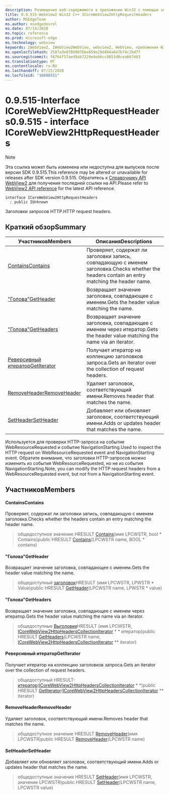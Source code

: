 ```yaml
---
description: Размещение веб-содержимого в приложении Win32 с помощью элемента управления Microsoft Edge WebView2
title: 0.9.515-WebView2 Win32 C++ ICoreWebView2HttpRequestHeaders
author: MSEdgeTeam
ms.author: msedgedevrel
ms.date: 07/14/2020
ms.topic: reference
ms.prod: microsoft-edge
ms.technology: webview
keywords: IWebView2, IWebView2WebView, webview2, WebView, приложения Win32, Win32, EDGE, ICoreWebView2, ICoreWebView2Controller, элемент управления "веб-браузер", HTML Edge
ms.openlocfilehash: 2587a3e07869076be659e29d484a647b74c2bd7f
ms.sourcegitcommit: f6764f57aed9ab7229e4eb6cc8851d0cea667403
ms.translationtype: MT
ms.contentlocale: ru-RU
ms.lasthandoff: 07/15/2020
ms.locfileid: "10880551"
---
```

# <span data-ttu-id="eff0e-104">0.9.515-Interface ICoreWebView2HttpRequestHeaders</span><span class="sxs-lookup"><span data-stu-id="eff0e-104">0.9.515 - interface ICoreWebView2HttpRequestHeaders</span></span> 

> [!NOTE]
> <span data-ttu-id="eff0e-105">Эта ссылка может быть изменена или недоступна для выпусков после версии SDK 0.9.515.</span><span class="sxs-lookup"><span data-stu-id="eff0e-105">This reference may be altered or unavailable for releases after SDK version 0.9.515.</span></span> <span data-ttu-id="eff0e-106">Обратитесь к [Справочнику API WebView2](../../../webview2-api-reference.md) для получения последней ссылки на API.</span><span class="sxs-lookup"><span data-stu-id="eff0e-106">Please refer to [WebView2 API reference](../../../webview2-api-reference.md) for the latest API reference.</span></span>

```
interface ICoreWebView2HttpRequestHeaders
  : public IUnknown
```

<span data-ttu-id="eff0e-107">Заголовки запросов HTTP.</span><span class="sxs-lookup"><span data-stu-id="eff0e-107">HTTP request headers.</span></span>

## <span data-ttu-id="eff0e-108">Краткий обзор</span><span class="sxs-lookup"><span data-stu-id="eff0e-108">Summary</span></span>

 <span data-ttu-id="eff0e-109">Участников</span><span class="sxs-lookup"><span data-stu-id="eff0e-109">Members</span></span>                        | <span data-ttu-id="eff0e-110">Описания</span><span class="sxs-lookup"><span data-stu-id="eff0e-110">Descriptions</span></span>
--------------------------------|---------------------------------------------
[<span data-ttu-id="eff0e-111">Contains</span><span class="sxs-lookup"><span data-stu-id="eff0e-111">Contains</span></span>](#contains) | <span data-ttu-id="eff0e-112">Проверяет, содержат ли заголовки запись, совпадающую с именем заголовка.</span><span class="sxs-lookup"><span data-stu-id="eff0e-112">Checks whether the headers contain an entry matching the header name.</span></span>
[<span data-ttu-id="eff0e-113">"Голова"</span><span class="sxs-lookup"><span data-stu-id="eff0e-113">GetHeader</span></span>](#getheader) | <span data-ttu-id="eff0e-114">Возвращает значение заголовка, совпадающее с именем.</span><span class="sxs-lookup"><span data-stu-id="eff0e-114">Gets the header value matching the name.</span></span>
[<span data-ttu-id="eff0e-115">"Голова"</span><span class="sxs-lookup"><span data-stu-id="eff0e-115">GetHeaders</span></span>](#getheaders) | <span data-ttu-id="eff0e-116">Возвращает значение заголовка, совпадающее с именем через итератор.</span><span class="sxs-lookup"><span data-stu-id="eff0e-116">Gets the header value matching the name via an iterator.</span></span>
[<span data-ttu-id="eff0e-117">Реверсивный итератор</span><span class="sxs-lookup"><span data-stu-id="eff0e-117">GetIterator</span></span>](#getiterator) | <span data-ttu-id="eff0e-118">Получает итератор на коллекцию заголовков запроса.</span><span class="sxs-lookup"><span data-stu-id="eff0e-118">Gets an iterator over the collection of request headers.</span></span>
[<span data-ttu-id="eff0e-119">RemoveHeader</span><span class="sxs-lookup"><span data-stu-id="eff0e-119">RemoveHeader</span></span>](#removeheader) | <span data-ttu-id="eff0e-120">Удаляет заголовок, соответствующий имени.</span><span class="sxs-lookup"><span data-stu-id="eff0e-120">Removes header that matches the name.</span></span>
[<span data-ttu-id="eff0e-121">SetHeader</span><span class="sxs-lookup"><span data-stu-id="eff0e-121">SetHeader</span></span>](#setheader) | <span data-ttu-id="eff0e-122">Добавляет или обновляет заголовок, соответствующий имени.</span><span class="sxs-lookup"><span data-stu-id="eff0e-122">Adds or updates header that matches the name.</span></span>

<span data-ttu-id="eff0e-123">Используется для проверки HTTP-запроса на событие WebResourceRequested и событие NavigationStarting.</span><span class="sxs-lookup"><span data-stu-id="eff0e-123">Used to inspect the HTTP request on WebResourceRequested event and NavigationStarting event.</span></span> <span data-ttu-id="eff0e-124">Обратите внимание, что заголовки HTTP-запросов можно изменить из события WebResourceRequested, но не из события NavigationStarting.</span><span class="sxs-lookup"><span data-stu-id="eff0e-124">Note, you can modify the HTTP request headers from a WebResourceRequested event, but not from a NavigationStarting event.</span></span>

## <span data-ttu-id="eff0e-125">Участников</span><span class="sxs-lookup"><span data-stu-id="eff0e-125">Members</span></span>

#### <span data-ttu-id="eff0e-126">Contains</span><span class="sxs-lookup"><span data-stu-id="eff0e-126">Contains</span></span> 

<span data-ttu-id="eff0e-127">Проверяет, содержат ли заголовки запись, совпадающую с именем заголовка.</span><span class="sxs-lookup"><span data-stu-id="eff0e-127">Checks whether the headers contain an entry matching the header name.</span></span>

> <span data-ttu-id="eff0e-128">общедоступное значение HRESULT [Contains](#contains)(имя LPCWSTR, bool \* Contains)</span><span class="sxs-lookup"><span data-stu-id="eff0e-128">public HRESULT [Contains](#contains)(LPCWSTR name, BOOL \* contains)</span></span>

#### <span data-ttu-id="eff0e-129">"Голова"</span><span class="sxs-lookup"><span data-stu-id="eff0e-129">GetHeader</span></span> 

<span data-ttu-id="eff0e-130">Возвращает значение заголовка, совпадающее с именем.</span><span class="sxs-lookup"><span data-stu-id="eff0e-130">Gets the header value matching the name.</span></span>

> <span data-ttu-id="eff0e-131">общедоступный [заголовок](#getheader)HRESULT (имя LPCWSTR, LPWSTR \* Value)</span><span class="sxs-lookup"><span data-stu-id="eff0e-131">public HRESULT [GetHeader](#getheader)(LPCWSTR name, LPWSTR \* value)</span></span>

#### <span data-ttu-id="eff0e-132">"Голова"</span><span class="sxs-lookup"><span data-stu-id="eff0e-132">GetHeaders</span></span> 

<span data-ttu-id="eff0e-133">Возвращает значение заголовка, совпадающее с именем через итератор.</span><span class="sxs-lookup"><span data-stu-id="eff0e-133">Gets the header value matching the name via an iterator.</span></span>

> <span data-ttu-id="eff0e-134">общедоступные [Выголовки](#getheaders)HRESULT (имя LPCWSTR, [ICoreWebView2HttpHeadersCollectionIterator](icorewebview2httpheaderscollectioniterator.md) \* \* итератор)</span><span class="sxs-lookup"><span data-stu-id="eff0e-134">public HRESULT [GetHeaders](#getheaders)(LPCWSTR name, [ICoreWebView2HttpHeadersCollectionIterator](icorewebview2httpheaderscollectioniterator.md) \*\* iterator)</span></span>

#### <span data-ttu-id="eff0e-135">Реверсивный итератор</span><span class="sxs-lookup"><span data-stu-id="eff0e-135">GetIterator</span></span> 

<span data-ttu-id="eff0e-136">Получает итератор на коллекцию заголовков запроса.</span><span class="sxs-lookup"><span data-stu-id="eff0e-136">Gets an iterator over the collection of request headers.</span></span>

> <span data-ttu-id="eff0e-137">общедоступный HRESULT- [итератор](#getiterator)([ICoreWebView2HttpHeadersCollectionIterator](icorewebview2httpheaderscollectioniterator.md) \* \*)</span><span class="sxs-lookup"><span data-stu-id="eff0e-137">public HRESULT [GetIterator](#getiterator)([ICoreWebView2HttpHeadersCollectionIterator](icorewebview2httpheaderscollectioniterator.md) \*\* iterator)</span></span>

#### <span data-ttu-id="eff0e-138">RemoveHeader</span><span class="sxs-lookup"><span data-stu-id="eff0e-138">RemoveHeader</span></span> 

<span data-ttu-id="eff0e-139">Удаляет заголовок, соответствующий имени.</span><span class="sxs-lookup"><span data-stu-id="eff0e-139">Removes header that matches the name.</span></span>

> <span data-ttu-id="eff0e-140">общедоступное значение HRESULT [RemoveHeader](#removeheader)(имя LPCWSTR)</span><span class="sxs-lookup"><span data-stu-id="eff0e-140">public HRESULT [RemoveHeader](#removeheader)(LPCWSTR name)</span></span>

#### <span data-ttu-id="eff0e-141">SetHeader</span><span class="sxs-lookup"><span data-stu-id="eff0e-141">SetHeader</span></span> 

<span data-ttu-id="eff0e-142">Добавляет или обновляет заголовок, соответствующий имени.</span><span class="sxs-lookup"><span data-stu-id="eff0e-142">Adds or updates header that matches the name.</span></span>

> <span data-ttu-id="eff0e-143">общедоступные значения HRESULT [SetHeader](#setheader)(имя LPCWSTR, значение LPCWSTR)</span><span class="sxs-lookup"><span data-stu-id="eff0e-143">public HRESULT [SetHeader](#setheader)(LPCWSTR name, LPCWSTR value)</span></span>

